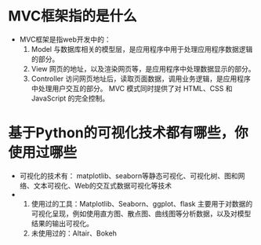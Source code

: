 
# MVC框架指的是什么
- MVC框架是指web开发中的：
	1. Model  与数据库相关的模型层，是应用程序中用于处理应用程序数据逻辑的部分。
	2. View   网页的地址，以及渲染网页等，是应用程序中处理数据显示的部分。
	3. Controller	访问网页地址后，读取页面数据，调用业务逻辑，是应用程序中处理用户交互的部分。
	MVC 模式同时提供了对 HTML、CSS 和 JavaScript 的完全控制。


# 基于Python的可视化技术都有哪些，你使用过哪些
- 可视化的技术有：
	matplotlib、seaborn等静态可视化、可视化树、图和网络、文本可视化、Web的交互式数据可视化等技术
- 
  1. 使用过的工具：Matplotlib、Seaborn、ggplot、flask
  	 主要用于对数据的可视化呈现，例如使用直方图、散点图、曲线图等分析数据，以及对模型结果的输出可视化。
  2. 未使用过的：Altair、Bokeh



